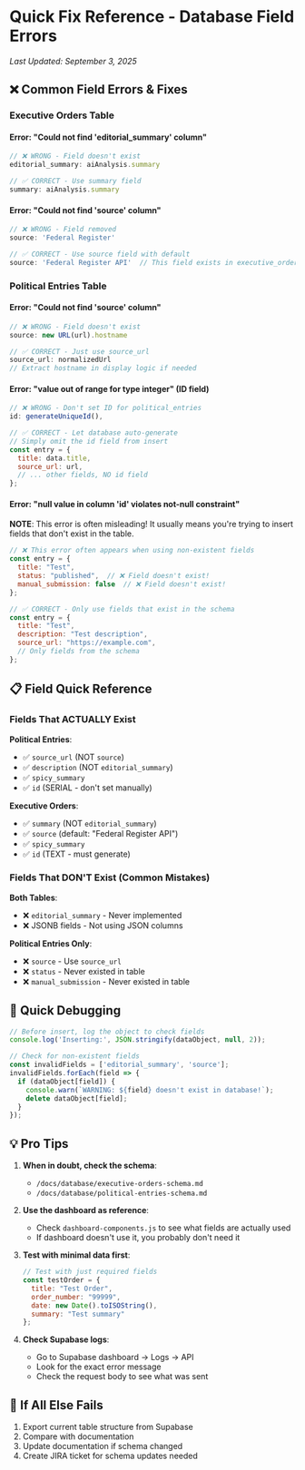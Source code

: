 # Quick Fix Reference - Database Field Errors
*Last Updated: September 3, 2025*

## ❌ Common Field Errors & Fixes

### Executive Orders Table

#### Error: "Could not find 'editorial_summary' column"
```javascript
// ❌ WRONG - Field doesn't exist
editorial_summary: aiAnalysis.summary

// ✅ CORRECT - Use summary field
summary: aiAnalysis.summary
```

#### Error: "Could not find 'source' column"  
```javascript
// ❌ WRONG - Field removed
source: 'Federal Register'

// ✅ CORRECT - Use source field with default
source: 'Federal Register API'  // This field exists in executive_orders
```

### Political Entries Table

#### Error: "Could not find 'source' column"
```javascript
// ❌ WRONG - Field doesn't exist
source: new URL(url).hostname

// ✅ CORRECT - Just use source_url
source_url: normalizedUrl
// Extract hostname in display logic if needed
```

#### Error: "value out of range for type integer" (ID field)
```javascript
// ❌ WRONG - Don't set ID for political_entries
id: generateUniqueId(),

// ✅ CORRECT - Let database auto-generate
// Simply omit the id field from insert
const entry = {
  title: data.title,
  source_url: url,
  // ... other fields, NO id field
};
```

#### Error: "null value in column 'id' violates not-null constraint"
**NOTE**: This error is often misleading! It usually means you're trying to insert fields that don't exist in the table.
```javascript
// ❌ This error often appears when using non-existent fields
const entry = {
  title: "Test",
  status: "published",  // ❌ Field doesn't exist!
  manual_submission: false  // ❌ Field doesn't exist!
};

// ✅ CORRECT - Only use fields that exist in the schema
const entry = {
  title: "Test",
  description: "Test description",
  source_url: "https://example.com",
  // Only fields from the schema
};
```

## 📋 Field Quick Reference

### Fields That ACTUALLY Exist

**Political Entries**:
- ✅ `source_url` (NOT `source`)
- ✅ `description` (NOT `editorial_summary`)
- ✅ `spicy_summary`
- ✅ `id` (SERIAL - don't set manually)

**Executive Orders**:
- ✅ `summary` (NOT `editorial_summary`)
- ✅ `source` (default: "Federal Register API")
- ✅ `spicy_summary`
- ✅ `id` (TEXT - must generate)

### Fields That DON'T Exist (Common Mistakes)

**Both Tables**:
- ❌ `editorial_summary` - Never implemented
- ❌ JSONB fields - Not using JSON columns

**Political Entries Only**:
- ❌ `source` - Use `source_url`
- ❌ `status` - Never existed in table
- ❌ `manual_submission` - Never existed in table

## 🔧 Quick Debugging

```javascript
// Before insert, log the object to check fields
console.log('Inserting:', JSON.stringify(dataObject, null, 2));

// Check for non-existent fields
const invalidFields = ['editorial_summary', 'source'];
invalidFields.forEach(field => {
  if (dataObject[field]) {
    console.warn(`WARNING: ${field} doesn't exist in database!`);
    delete dataObject[field];
  }
});
```

## 💡 Pro Tips

1. **When in doubt, check the schema**:
   - `/docs/database/executive-orders-schema.md`
   - `/docs/database/political-entries-schema.md`

2. **Use the dashboard as reference**:
   - Check `dashboard-components.js` to see what fields are actually used
   - If dashboard doesn't use it, you probably don't need it

3. **Test with minimal data first**:
   ```javascript
   // Test with just required fields
   const testOrder = {
     title: "Test Order",
     order_number: "99999",
     date: new Date().toISOString(),
     summary: "Test summary"
   };
   ```

4. **Check Supabase logs**:
   - Go to Supabase dashboard → Logs → API
   - Look for the exact error message
   - Check the request body to see what was sent

## 🚨 If All Else Fails

1. Export current table structure from Supabase
2. Compare with documentation
3. Update documentation if schema changed
4. Create JIRA ticket for schema updates needed
